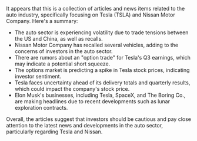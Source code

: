It appears that this is a collection of articles and news items related to the auto industry, specifically focusing on Tesla (TSLA) and Nissan Motor Company. Here's a summary:

* The auto sector is experiencing volatility due to trade tensions between the US and China, as well as recalls.
* Nissan Motor Company has recalled several vehicles, adding to the concerns of investors in the auto sector.
* There are rumors about an "option trade" for Tesla's Q3 earnings, which may indicate a potential short squeeze.
* The options market is predicting a spike in Tesla stock prices, indicating investor sentiment.
* Tesla faces uncertainty ahead of its delivery totals and quarterly results, which could impact the company's stock price.
* Elon Musk's businesses, including Tesla, SpaceX, and The Boring Co., are making headlines due to recent developments such as lunar exploration contracts.

Overall, the articles suggest that investors should be cautious and pay close attention to the latest news and developments in the auto sector, particularly regarding Tesla and Nissan.